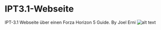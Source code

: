 # IPT3.1-Webseite
IPT-3.1 Webseite über einen Forza Horizon 5 Guide.
By Joel Erni
![alt text](https://ipt3.joel-erni1.bbzwinf.ch/images/Logo2.png)